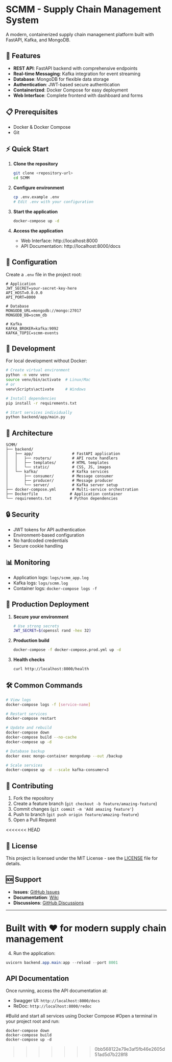 # SCMM - Supply Chain Management System

A modern, containerized supply chain management platform built with FastAPI, Kafka, and MongoDB.

## 🚀 Features

- **REST API**: FastAPI backend with comprehensive endpoints
- **Real-time Messaging**: Kafka integration for event streaming
- **Database**: MongoDB for flexible data storage
- **Authentication**: JWT-based secure authentication
- **Containerized**: Docker Compose for easy deployment
- **Web Interface**: Complete frontend with dashboard and forms

## 📋 Prerequisites

- Docker & Docker Compose
- Git

## ⚡ Quick Start

1. **Clone the repository**
   ```bash
   git clone <repository-url>
   cd SCMM
   ```

2. **Configure environment**
   ```bash
   cp .env.example .env
   # Edit .env with your configuration
   ```

3. **Start the application**
   ```bash
   docker-compose up -d
   ```

4. **Access the application**
   - Web Interface: http://localhost:8000
   - API Documentation: http://localhost:8000/docs

## 🔧 Configuration

Create a `.env` file in the project root:

```env
# Application
JWT_SECRET=your-secret-key-here
API_HOST=0.0.0.0
API_PORT=8000

# Database
MONGODB_URL=mongodb://mongo:27017
MONGODB_DB=scmm_db

# Kafka
KAFKA_BROKER=kafka:9092
KAFKA_TOPIC=scmm-events
```

## 🧪 Development

For local development without Docker:

```bash
# Create virtual environment
python -m venv venv
source venv/bin/activate  # Linux/Mac
# or
venv\Scripts\activate     # Windows

# Install dependencies
pip install -r requirements.txt

# Start services individually
python backend/app/main.py
```

## 📁 Architecture

```
SCMM/
├── backend/
│   ├── app/                 # FastAPI application
│   │   ├── routers/         # API route handlers
│   │   ├── templates/       # HTML templates
│   │   └── static/          # CSS, JS, images
│   └── kafka/               # Kafka services
│       ├── consumer/        # Message consumer
│       ├── producer/        # Message producer
│       └── server/          # Kafka server setup
├── docker-compose.yml       # Multi-service orchestration
├── Dockerfile              # Application container
└── requirements.txt        # Python dependencies
```

## 🔒 Security

- JWT tokens for API authentication
- Environment-based configuration
- No hardcoded credentials
- Secure cookie handling

## 📊 Monitoring

- Application logs: `logs/scmm_app.log`
- Kafka logs: `logs/scmm.log`
- Container logs: `docker-compose logs -f`

## 🚀 Production Deployment

1. **Secure your environment**
   ```bash
   # Use strong secrets
   JWT_SECRET=$(openssl rand -hex 32)
   ```

2. **Production build**
   ```bash
   docker-compose -f docker-compose.prod.yml up -d
   ```

3. **Health checks**
   ```bash
   curl http://localhost:8000/health
   ```

## 🛠️ Common Commands

```bash
# View logs
docker-compose logs -f [service-name]

# Restart services
docker-compose restart

# Update and rebuild
docker-compose down
docker-compose build --no-cache
docker-compose up -d

# Database backup
docker exec mongo-container mongodump --out /backup

# Scale services
docker-compose up -d --scale kafka-consumer=3
```

## 🤝 Contributing

1. Fork the repository
2. Create a feature branch (`git checkout -b feature/amazing-feature`)
3. Commit changes (`git commit -m 'Add amazing feature'`)
4. Push to branch (`git push origin feature/amazing-feature`)
5. Open a Pull Request

<<<<<<< HEAD
## 📄 License

This project is licensed under the MIT License - see the [LICENSE](LICENSE) file for details.

## 🆘 Support

- **Issues**: [GitHub Issues](../../issues)
- **Documentation**: [Wiki](../../wiki)
- **Discussions**: [GitHub Discussions](../../discussions)

---

**Built with ❤️ for modern supply chain management**
=======
4. Run the application:
```powershell
uvicorn backend.app.main:app --reload --port 8001
```

## API Documentation
Once running, access the API documentation at:
- Swagger UI: `http://localhost:8000/docs`
- ReDoc: `http://localhost:8000/redoc`

#Build and start all services using Docker Compose
#Open a terminal in your project root and run:
```
docker-compose down
docker-compose build
docker-compose up -d
```
>>>>>>> 0bb568122e79e3af5fb46e2605d51ad5d7b228f8
